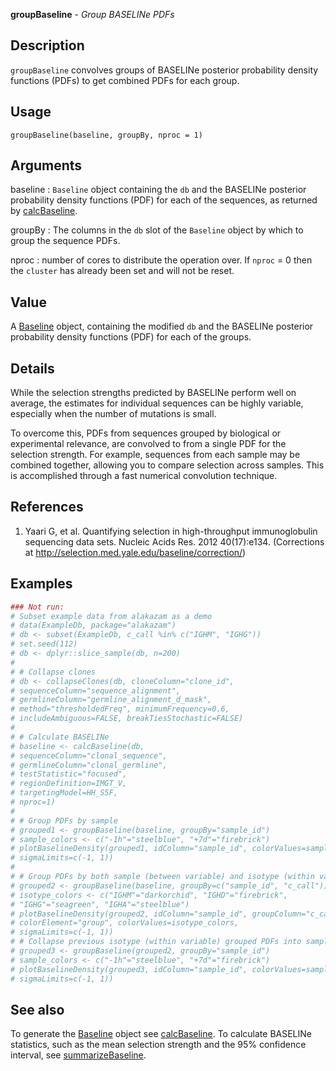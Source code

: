 **groupBaseline** - *Group BASELINe PDFs*

Description
--------------------

`groupBaseline` convolves groups of BASELINe posterior probability density 
functions (PDFs) to get combined PDFs for each group.


Usage
--------------------
```
groupBaseline(baseline, groupBy, nproc = 1)
```

Arguments
-------------------

baseline
:   `Baseline` object containing the `db` and the 
BASELINe posterior probability density functions 
(PDF) for each of the sequences, as returned by
[calcBaseline](calcBaseline.md).

groupBy
:   The columns in the `db` slot of the `Baseline`
object by which to group the sequence PDFs.

nproc
:   number of cores to distribute the operation over. If 
`nproc` = 0 then the `cluster` has already been
set and will not be reset.




Value
-------------------

A [Baseline](Baseline-class.md) object, containing the modified `db` and the BASELINe 
posterior probability density functions (PDF) for each of the groups.


Details
-------------------

While the selection strengths predicted by BASELINe perform well on average, 
the estimates for individual sequences can be highly variable, especially when the 
number of mutations is small. 

To overcome this, PDFs from sequences grouped by biological or experimental relevance,
are convolved to from a single PDF for the selection strength. For example, sequences
from each sample may be combined together, allowing you to compare selection  across 
samples. This is accomplished through a fast numerical convolution technique.


References
-------------------


1. Yaari G, et al. Quantifying selection in high-throughput immunoglobulin 
sequencing data sets. 
Nucleic Acids Res. 2012 40(17):e134. 
(Corrections at http://selection.med.yale.edu/baseline/correction/)
 



Examples
-------------------

```R
### Not run:
# Subset example data from alakazam as a demo
# data(ExampleDb, package="alakazam")
# db <- subset(ExampleDb, c_call %in% c("IGHM", "IGHG"))
# set.seed(112)
# db <- dplyr::slice_sample(db, n=200)
# 
# # Collapse clones
# db <- collapseClones(db, cloneColumn="clone_id",
# sequenceColumn="sequence_alignment",
# germlineColumn="germline_alignment_d_mask",
# method="thresholdedFreq", minimumFrequency=0.6,
# includeAmbiguous=FALSE, breakTiesStochastic=FALSE)
# 
# # Calculate BASELINe
# baseline <- calcBaseline(db, 
# sequenceColumn="clonal_sequence",
# germlineColumn="clonal_germline", 
# testStatistic="focused",
# regionDefinition=IMGT_V,
# targetingModel=HH_S5F,
# nproc=1)
# 
# # Group PDFs by sample
# grouped1 <- groupBaseline(baseline, groupBy="sample_id")
# sample_colors <- c("-1h"="steelblue", "+7d"="firebrick")
# plotBaselineDensity(grouped1, idColumn="sample_id", colorValues=sample_colors, 
# sigmaLimits=c(-1, 1))
#  
# # Group PDFs by both sample (between variable) and isotype (within variable)
# grouped2 <- groupBaseline(baseline, groupBy=c("sample_id", "c_call"))
# isotype_colors <- c("IGHM"="darkorchid", "IGHD"="firebrick", 
# "IGHG"="seagreen", "IGHA"="steelblue")
# plotBaselineDensity(grouped2, idColumn="sample_id", groupColumn="c_call",
# colorElement="group", colorValues=isotype_colors,
# sigmaLimits=c(-1, 1))
# # Collapse previous isotype (within variable) grouped PDFs into sample PDFs
# grouped3 <- groupBaseline(grouped2, groupBy="sample_id")
# sample_colors <- c("-1h"="steelblue", "+7d"="firebrick")
# plotBaselineDensity(grouped3, idColumn="sample_id", colorValues=sample_colors,
# sigmaLimits=c(-1, 1))
```



See also
-------------------

To generate the [Baseline](Baseline-class.md) object see [calcBaseline](calcBaseline.md).
To calculate BASELINe statistics, such as the mean selection strength
and the 95% confidence interval, see [summarizeBaseline](summarizeBaseline.md).






